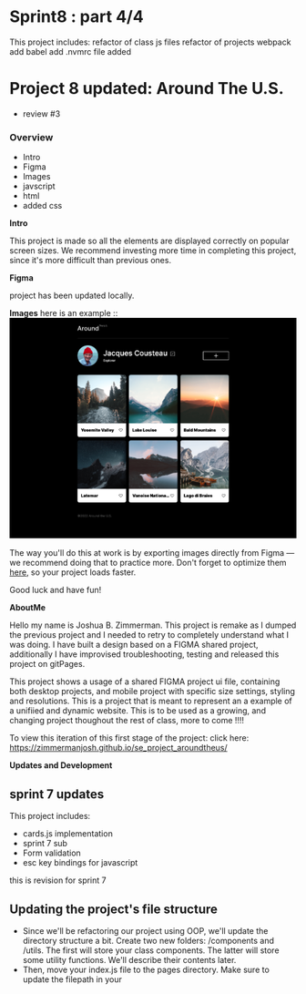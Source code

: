 # Sprint8 : part 4/4

This project includes:
refactor of class js files 
refactor of projects 
webpack add 
babel add 
.nvmrc file added


# Project 8 updated: Around The U.S.
- review #3

### Overview

- Intro
- Figma
- Images
- javscript
- html
- added css

**Intro**

This project is made so all the elements are displayed correctly on popular screen sizes. We recommend investing more time in completing this project, since it's more difficult than previous ones.

**Figma**

project has been updated locally.

**Images**
here is an example ::
![Alt text](src/images/pictures/Screenshot_overview.png "aroundthewrold")

The way you'll do this at work is by exporting images directly from Figma — we recommend doing that to practice more. Don't forget to optimize them [here](https://tinypng.com/), so your project loads faster.

Good luck and have fun!

**AboutMe**

Hello my name is Joshua B. Zimmerman. This project is remake as I dumped the previous project and I needed to retry to completely understand what I was doing. I have built a design based on a FIGMA shared project, additionally I have improvised troubleshooting, testing and released this project on gitPages.

This project shows a usage of a shared FIGMA project ui file, containing both desktop projects, and mobile project with specific size settings, styling and resolutions. This is a project that is meant to represent an a example of a unifiied and dynamic website. This is to be used as a growing, and changing project thoughout the rest of class, more to come !!!!

To view this iteration of this first stage of the project: click here: https://zimmermanjosh.github.io/se_project_aroundtheus/

**Updates and Development**

## sprint 7 updates
This project includes:
- cards.js implementation
- sprint 7 sub
- Form validation
- esc key bindings for javascript

this is revision for sprint 7
## Updating the project's file structure
- Since we'll be refactoring our project using OOP, we'll update the directory structure a bit. Create two new folders: /components and /utils. The first will store your class components. The latter will store some utility functions. We'll describe their contents later.
- Then, move your index.js file to the pages directory. Make sure to update the filepath in your <script> tag accordingly.
- The /scripts directory with validator.js can be deleted.
- This is what your file structure should look like after the changes:
- se_project_aroundtheus/
  -- components/
      -- Card.js
      -- FormValidator.js
  -- pages/
     -- index.js
     -- index.css
  -- utils/
     -- utils.js ...everything else
## Creating the Card and FormValidator classes
- Create the Card class, which creates a card with text and an image link, as per the following requirements:
- It takes card data — text and a link to the image — and a template element selector as parameters into the constructor.
- It has private methods for working with markup and adding event listeners.
- It has private methods for each event handler.
- It has one public method that returns a fully functional card element populated with data.
## Create a Card class instance for each card.
## Create the FormValidator class, which sets settings for validating form fields according to the following requirements:
- Its constructor has two parameters. The first parameter is a settings object that stores selectors and form classes, and the second one takes a form element to be validated.
- It has private methods for processing the form, which include: checking the field's validity, changing the state of the Submit button, and adding all the needed handlers.
- It has a public method enableValidation(), which enables form validation.
- It has a public method to either disable the state of the button or reset form validation (including the state of the submit button).
- Create an instance of the FormValidator class for each form that should be validated.
## Code requirements
This project will be different from your previous projects. Before, you were required to code and implement various features yourself, for example, adding functioning buttons or making a popup appear and then disappear. But this time, all the functionality is already there, and your task is to organize the code.
The first requirement is to add the Card and FormValidator classes to the code and ensure that each of them performs one specific task. These classes should contain all the necessary code for performing their respective tasks.
The second requirement is to divide the JavaScript code into modules. Your project will include four scripts:
Card.js will contain the code of the Card class.
FormValidator.js will contain the code of the FormValidator class.
utils.js will contain the event handlers and the function that opens/closes modal windows.
index.js will contain the rest of the code (you may have noticed that in some lessons we referred to this file as script.js; both index.js and script.js are common naming conventions for the main script file).
The Card and FormValidator classes should be exported from their corresponding files, and then you will need to import and implement them inside of index.js.
Ensure that the JS files are connected to index.html as modules.

## sprint 6
this project revision is adding a scripts_folder to the project, additionally we are adding javascript (.js) to the project.
Project sprint 6
Dev Updates

- Step 1. Validating the "Edit Profile" Form
- if a field of the "Edit profile" form doesn't pass the validation, a red error message should be displayed underneath it
- Validation settings are as follows:Both fields are required.
  - The "Name" field must contain between 2 and 40 characters.
  - The "About" field must contain between 2 and 200 characters.
    Use the default error messages of the browser.
    If any field doesn't pass validation, the "Save" button should be inactive. If both fields pass validation, then they should be active. Use the colors from the design for the inactive buttons.
    Note that after adding a new card and reopening the modal window, a user can create an empty card. We need to make it unavailable for the user to do that. When opening a modal window, if you reset the values of the input fields, make sure to disable the save button and add the corresponding class to it.
- Step 2. Validating the "New Place" Form
- Validation settings are as follows: Both fields are required.
  - The "Title" field must contain between 1 and 30 characters.
  - The "Image URL" field must contain a URL.
  - Use the default error messages of the browser.
  - If any field doesn't pass validation, the "Save" button should be inactive. If both fields pass validation, then it should be active. Inactive button colors are the same as for the "Edit profile" form.
- Step 3. Closing the Popup by Clicking on the Overlay
  - Code a feature that allows the users to close the popup by clicking on the overlay, i.e. anywhere outside the popup's borders
- Step 4. Closing the Popup by Pressing Esc
  - Code a feature that allows the users to close the popup by pressing the Esc key.
